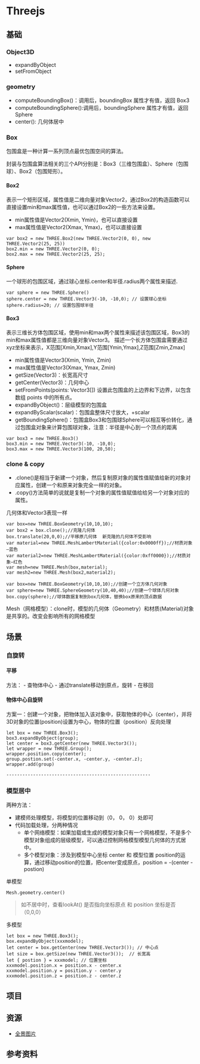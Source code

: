 # Threejs

## 基础

### Object3D

- expandByObject
- setFromObject

### geometry

- computeBoundingBox()：调用后，boundingBox 属性才有值，返回 Box3
- computeBoundingSphere():调用后，boundingSphere 属性才有值，返回Sphere
- center(): 几何体居中

### Box

包围盒是一种计算一系列顶点最优包围空间的算法。

封装与包围盒算法相关的三个API分别是：Box3（三维包围盒）、Sphere（包围球）、Box2（包围矩形）。

#### Box2
表示一个矩形区域，属性值是二维向量对象Vector2，通过Box2的构造函数可以直接设置min和max属性值，也可以通过Box2的一些方法来设置。
- min属性值是Vector2(Xmin, Ymin)，也可以直接设置
- max属性值是Vector2(Xmax, Ymax)，也可以直接设置
```
var box2 = new THREE.Box2(new THREE.Vector2(0, 0), new THREE.Vector2(25, 25))
box2.min = new THREE.Vector2(0, 0);
box2.max = new THREE.Vector2(25, 25);
```
#### Sphere
一个球形的包围区域，通过球心坐标.center和半径.radius两个属性来描述.

```
var sphere = new THREE.Sphere()
sphere.center = new THREE.Vector3(-10, -10,0); // 设置球心坐标
sphere.radius=20; // 设置包围球半径
```

#### Box3
表示三维长方体包围区域，使用min和max两个属性来描述该包围区域，Box3的min和max属性值都是三维向量对象Vector3。
描述一个长方体包围盒需要通过xyz坐标来表示，X范围[Xmin,Xmax],Y范围[Ymin,Ymax],Z范围[Zmin,Zmax]

- min属性值是Vector3(Xmin, Ymin, Zmin)
- max属性值是Vector3(Xmax, Ymax, Zmin)
- getSize(Vector3)：长宽高尺寸
- getCenter(Vector3)：几何中心
- setFromPoints(points: Vector3[]) 设置此包围盒的上边界和下边界，以包含数组 points 中的所有点。
- expandByObject()：层级模型的包围盒
- expandByScalar(scalar)：包围盒整体尺寸放大，+scalar
- getBoundingSphere()：包围盒Box3和包围球Sphere可以相互等价转化，通过包围盒对象来计算包围球对象，注意：半径是中心到一个顶点的距离

```
var box3 = new THREE.Box3()
box3.min = new THREE.Vector3(-10, -10,0);
box3.max = new THREE.Vector3(100, 20,50);
```

### clone & copy

- .clone()是相当于新建一个对象，然后复制原对象的属性值赋值给新的对象对应属性，创建一个和原来对象完全一样的对象。
- .copy()方法简单的说就是复制一个对象的属性值赋值给给另一个对象对应的属性。

几何体和Vector3表现一样

```
var box=new THREE.BoxGeometry(10,10,10);
var box2 = box.clone();//克隆几何体
box.translate(20,0,0);//平移原几何体  新克隆的几何体不受影响
var material=new THREE.MeshLambertMaterial({color:0x0000ff});//材质对象—蓝色
var material2=new THREE.MeshLambertMaterial({color:0xff0000});//材质对象—红色
var mesh=new THREE.Mesh(box,material);
var mesh2=new THREE.Mesh(box2,material2);
```

```
var box=new THREE.BoxGeometry(10,10,10);//创建一个立方体几何对象
var sphere=new THREE.SphereGeometry(10,40,40);//创建一个球体几何对象
box.copy(sphere);//球体数据复制到box几何体，替换box原来的顶点数据
```

Mesh（网格模型）：clone时，模型的几何体（Geometry）和材质(Material)对象是共享的。改变会影响所有的网格模型


## 场景

### 自旋转

#### 平移

方法：
    - 查物体中心
    - 通过translate移动到原点，旋转
    - 在移回

#### 物体中心自旋转
方案一：创建一个对象，把物体加入该对象中，获取物体的中心（center），并将3D对象的位置(position)设置为中心，物体的位置（position）反向处理

```
let box = new THREE.Box3();
box3.expandByObject(group);
let center = box3.getCenter(new THREE.Vector3());
let wrapper = new THREE.Group();
wrapper.position.copy(center);
group.postion.set(-center.x, -center.y, -center.z);
wrapper.add(group)

------------------------------------------------------
```



### 模型居中

两种方法：

- 建模师处理模型，将模型的位置移动到（0， 0， 0）处即可
- 代码加载处理，分两种情况
    - 单个网络模型：如果加载或生成的模型对象只有一个网格模型，不是多个模型对象组成的层级模型，可以通过控制网格模型模型几何体的方式居中。
    - 多个模型对象：涉及到模型中心坐标 center 和 模型位置 position的运算，通过移动position的位置，把center变成原点，position = -(center - postion)

单模型

```
Mesh.geometry.center()
```

> 如不居中时，查看lookAt() 是否指向坐标原点 和 position 坐标是否（0,0,0）

多模型

```
let box = new THREE.Box3();
box.expandByObject(xxxmodel);
let center = box.getCenter(new THREE.Vector3()); // 中心点
let size = box.getSize(new THREE.Vector3());  // 长宽高
let { postion } = xxxmodel; // 位置坐标
xxxmodel.position.x = position.x - center.x
xxxmodel.position.y = position.y - center.y
xxxmodel.position.z = position.z - center.z
```


## 项目

## 资源

- [全景图片](http://www.humus.name/index.php?page=Textures)

## 参考资料







